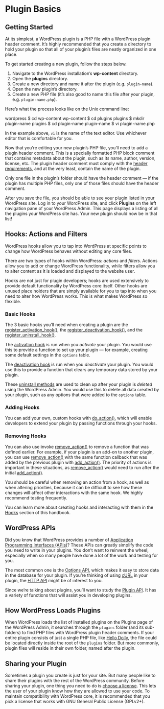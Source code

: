 # Plugin Basics

## Getting Started

At its simplest, a WordPress plugin is a PHP file with a WordPress plugin header comment. It’s highly recommended that you create a directory to hold your plugin so that all of your plugin’s files are neatly organized in one place.

To get started creating a new plugin, follow the steps below.

1.  Navigate to the WordPress installation’s **wp-content** directory.
2.  Open the **plugins** directory.
3.  Create a new directory and name it after the plugin (e.g. `plugin-name`).
4.  Open the new plugin’s directory.
5.  Create a new PHP file (it’s also good to name this file after your plugin, e.g. `plugin-name.php`).

Here’s what the process looks like on the Unix command line:

</p>
wordpress $ cd wp-content
wp-content $ cd plugins
plugins $ mkdir plugin-name
plugins $ cd plugin-name
plugin-name $ vi plugin-name.php
<p>

In the example above, `vi` is the name of the text editor. Use whichever editor that is comfortable for you.

Now that you’re editing your new plugin’s PHP file, you’ll need to add a plugin header comment. This is a specially formatted PHP block comment that contains metadata about the plugin, such as its name, author, version, license, etc. The plugin header comment must comply with the [header requirements](https://developer.wordpress.org/plugins/the-basics/header-requirements/), and at the very least, contain the name of the plugin.

Only one file in the plugin’s folder should have the header comment — if the plugin has multiple PHP files, only one of those files should have the header comment.

After you save the file, you should be able to see your plugin listed in your WordPress site. Log in to your WordPress site, and click **Plugins** on the left navigation pane of your WordPress Admin. This page displays a listing of all the plugins your WordPress site has. Your new plugin should now be in that list!

## Hooks: Actions and Filters

WordPress hooks allow you to tap into WordPress at specific points to change how WordPress behaves without editing any core files.

There are two types of hooks within WordPress: *actions* and *filters*. Actions allow you to add or change WordPress functionality, while filters allow you to alter content as it is loaded and displayed to the website user.

Hooks are not just for plugin developers; hooks are used extensively to provide default functionality by WordPress core itself. Other hooks are unused place holders that are simply available for you to tap into when you need to alter how WordPress works. This is what makes WordPress so flexible.

### Basic Hooks

The 3 basic hooks you’ll need when creating a plugin are the [register\_activation\_hook()](https://developer.wordpress.org/reference/functions/register_activation_hook/), the [register\_deactivation\_hook()](https://developer.wordpress.org/reference/functions/register_deactivation_hook/), and the [register\_uninstall\_hook()](https://developer.wordpress.org/reference/functions/register_uninstall_hook/).

The [activation hook](https://developer.wordpress.org/plugins/the-basics/activation-deactivation-hooks/) is run when you *activate* your plugin. You would use this to provide a function to set up your plugin — for example, creating some default settings in the `options` table.

The [deactivation hook](https://developer.wordpress.org/plugins/the-basics/activation-deactivation-hooks/) is run when you *deactivate* your plugin. You would use this to provide a function that clears any temporary data stored by your plugin.

These [uninstall methods](https://developer.wordpress.org/plugins/the-basics/uninstall-methods/) are used to clean up after your plugin is *deleted* using the WordPress Admin. You would use this to delete all data created by your plugin, such as any options that were added to the `options` table.

### Adding Hooks

You can add your own, custom hooks with [do\_action()](https://developer.wordpress.org/reference/functions/do_action/), which will enable developers to extend your plugin by passing functions through your hooks.

### Removing Hooks

You can also use invoke [remove\_action()](https://developer.wordpress.org/reference/functions/remove_action/) to remove a function that was defined earlier. For example, if your plugin is an add-on to another plugin, you can use [remove\_action()](https://developer.wordpress.org/reference/functions/remove_action/) with the same function callback that was added by the previous plugin with [add\_action()](https://developer.wordpress.org/reference/functions/add_action/). The priority of actions is important in these situations, as [remove\_action()](https://developer.wordpress.org/reference/functions/remove_action/) would need to run after the initial [add\_action()](https://developer.wordpress.org/reference/functions/add_action/).

You should be careful when removing an action from a hook, as well as when altering priorities, because it can be difficult to see how these changes will affect other interactions with the same hook. We highly recommend testing frequently.

You can learn more about creating hooks and interacting with them in the [Hooks](https://developer.wordpress.org/plugin/hooks/) section of this handbook.

## WordPress APIs

Did you know that WordPress provides a number of [Application Programming Interfaces (APIs)](https://make.wordpress.org/core/handbook/core-apis/)? These APIs can greatly simplify the code you need to write in your plugins. You don’t want to reinvent the wheel, especially when so many people have done a lot of the work and testing for you.

The most common one is the [Options API](https://codex.wordpress.org/Options_API), which makes it easy to store data in the database for your plugin. If you’re thinking of using [cURL](https://en.wikipedia.org/wiki/CURL) in your plugin, the [HTTP API](https://codex.wordpress.org/HTTP_API) might be of interest to you.

Since we’re talking about plugins, you’ll want to study the [Plugin API](https://codex.wordpress.org/Plugin_API). It has a variety of functions that will assist you in developing plugins.

## How WordPress Loads Plugins

When WordPress loads the list of installed plugins on the Plugins page of the WordPress Admin, it searches through the `plugins` folder (and its sub-folders) to find PHP files with WordPress plugin header comments. If your entire plugin consists of just a single PHP file, like [Hello Dolly](https://wordpress.org/plugins/hello-dolly/ "Hello Dolly"), the file could be located directly inside the root of the `plugins` folder. But more commonly, plugin files will reside in their own folder, named after the plugin.

## Sharing your Plugin

Sometimes a plugin you create is just for your site. But many people like to share their plugins with the rest of the WordPress community. Before sharing your plugin, one thing you need to do is [choose a license](https://opensource.org/licenses/category). This lets the user of your plugin know how they are allowed to use your code. To maintain compatibility with WordPress core, it is recommended that you pick a license that works with GNU General Public License (GPLv2+).